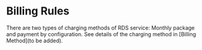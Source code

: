 # Billing Rules
There are two types of charging methods of RDS service: Monthly package and payment by configuration. See details of the charging method in [Billing Method](to be added).
